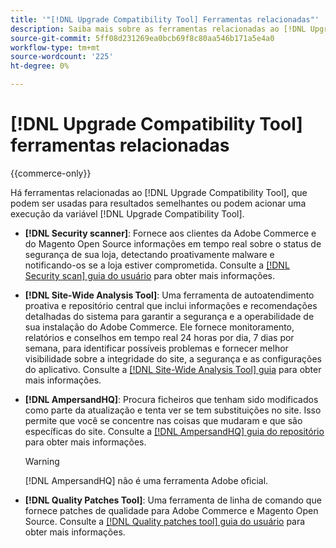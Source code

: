 ```yaml
---
title: '"[!DNL Upgrade Compatibility Tool] Ferramentas relacionadas"'
description: Saiba mais sobre as ferramentas relacionadas ao [!DNL Upgrade Compatibility Tool] no seu projeto do Adobe Commerce.
source-git-commit: 5ff08d231269ea0bcb69f8c80aa546b171a5e4a0
workflow-type: tm+mt
source-wordcount: '225'
ht-degree: 0%

---
```



# [!DNL Upgrade Compatibility Tool] ferramentas relacionadas

{{commerce-only}}

Há ferramentas relacionadas ao [!DNL Upgrade Compatibility Tool], que podem ser usadas para resultados semelhantes ou podem acionar uma execução da variável [!DNL Upgrade Compatibility Tool].

- **[!DNL Security scanner]**: Fornece aos clientes da Adobe Commerce e do Magento Open Source informações em tempo real sobre o status de segurança de sua loja, detectando proativamente malware e notificando-os se a loja estiver comprometida. Consulte a [[!DNL Security scan] guia do usuário](https://docs.magento.com/user-guide/magento/security-scan.html) para obter mais informações.

- **[!DNL Site-Wide Analysis Tool]**: Uma ferramenta de autoatendimento proativa e repositório central que inclui informações e recomendações detalhadas do sistema para garantir a segurança e a operabilidade de sua instalação do Adobe Commerce. Ele fornece monitoramento, relatórios e conselhos em tempo real 24 horas por dia, 7 dias por semana, para identificar possíveis problemas e fornecer melhor visibilidade sobre a integridade do site, a segurança e as configurações do aplicativo. Consulte a [[!DNL Site-Wide Analysis Tool] guia](https://experienceleague.adobe.com/docs/commerce-operations/tools/site-wide-analysis-tool/intro.html?lang=en) para obter mais informações.

- **[!DNL AmpersandHQ]**: Procura ficheiros que tenham sido modificados como parte da atualização e tenta ver se tem substituições no site. Isso permite que você se concentre nas coisas que mudaram e que são específicas do site. Consulte a [[!DNL AmpersandHQ] guia do repositório](https://github.com/AmpersandHQ) para obter mais informações.

   >[!WARNING]
   >
   >[!DNL AmpersandHQ] não é uma ferramenta Adobe oficial.

- **[!DNL Quality Patches Tool]**: Uma ferramenta de linha de comando que fornece patches de qualidade para Adobe Commerce e Magento Open Source. Consulte a [[!DNL Quality patches tool] guia do usuário](https://devdocs.magento.com/quality-patches/tool.html) para obter mais informações.

